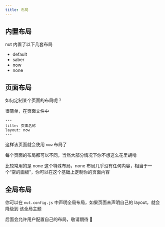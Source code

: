 ```yaml
---
title: 布局
---
```


## 内置布局

nut 内置了以下几套布局

- default
- saber
- now
- none

## 页面布局

如何定制某个页面的布局呢？

很简单，在页面文件中

```
---
title: 页面名称
layout: now
---
```

这样该页面就会使用 `now` 布局了

每个页面的布局都可以不同，当然大部分情况下你不想这么花里胡哨

<p class="tip">
  比较常用的是 none 这个特殊布局，none 布局几乎没有任何内容，相当于一个“空的画板”，你可以在这个基础上定制你的页面内容
</p>

## 全局布局

你可以在 `nut.config.js` 中声明全局布局，如果页面未声明自己的 layout，就会降级到 该全局主题

<p class="tip">
  后面会允许用户配置自己的布局，敬请期待 💙
</p>
